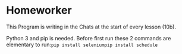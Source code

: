 # Homeworker

This Program is writing in the Chats at the start of every lesson (10b).

Python 3 and pip is needed.
Before first run these 2 commands are elementary to run:```pip install seleniumpip install schedule```
